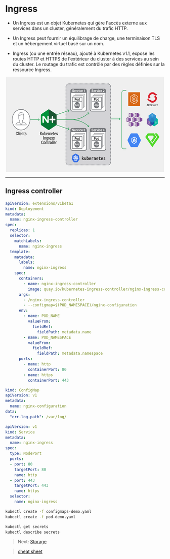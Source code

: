 # Ingress

* Un Ingress est un objet Kubernetes qui gère l'accès externe aux services dans un cluster, généralement du trafic HTTP.

* Un Ingress peut fournir un équilibrage de charge, une terminaison TLS et un hébergement virtuel basé sur un nom.

* Ingress (ou une entrée réseau), ajouté à Kubernetes v1.1, expose les routes HTTP et HTTPS de l'extérieur du cluster à des services au sein du cluster. Le routage du trafic est contrôlé par des règles définies sur la ressource Ingress.

<center><img src="../images/nginx-ingress-controller.png" alt="arch" width="500" height="300"/></center>

---

## Ingress controller

```yaml
apiVersion: extensions/v1beta1
kind: Deployement
metadata:
  name: nginx-ingress-controller
spec:
  replicas: 1
  selector:
    matchLabels:
      name: nginx-ingress
  template:
    matadata:
      labels:
        name: nginx-ingress
    spec:
      containers:
        - name: nginx-ingress-controller
          image: quay.io/kubernetes-ingress-controller/nginx-ingress-controller:0.21.0
      args:
        - /nginx-ingress-controller
        - --configmap=$(POD_NAMESPACE)/nginx-configuration
      env:
        - name: POD_NAME
          valueFrom:
            fieldRef:
              fieldPath: metadata.name
        - name: POD_NAMESPACE
          valueFrom:
            fieldRef:
              fieldPath: metadata.namespace
      ports:
        - name: http
          containerPort: 80
        - name: https
          containerPort: 443
```

```yaml
kind: ConfigMap
apiVersion: v1
metadata:
  name: nginx-configuration
data:
  "err-log-path": /var/log/
```

```yaml
apiVersion: v1
kind: Service
metadata:
  name: nginx-ingress
spec:
  type: NodePort
  ports:
  - port: 80
    targetPort: 80
    name: http
  - port: 443
    targetPort: 443
    name: https
  selector:
    name: nginx-ingress

```

```bash
kubectl create -f configmaps-demo.yaml
kubectl create -f pod-demo.yaml
```

```bash
kubectl get secrets
kubectl describe secrets
```

> Next: [Storage](../objects/storage.md)

> [cheat sheet](../useful.md)
